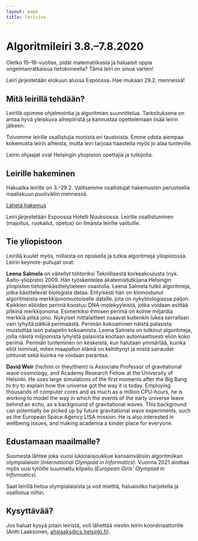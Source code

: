 ```yaml
---
layout: page
title: lerisivu
---
```

# Algoritmileiri 3.8.–7.8.2020

Oletko 15–18-vuotias, pidät matematiikasta ja haluaisit
oppia ongelmanratkaisua tietokoneella? Tämä leiri on sinua varten!

Leiri järjestetään elokuun alussa Espoossa. Hae mukaan 29.2. mennessä!

## Mitä leirillä tehdään?

Leirillä opimme ohjelmointia ja algoritmien suunnittelua.
Tarkoituksena on antaa hyvä yleiskuva aihepiiristä
ja kannustaa opettelemaan lisää leirin jälkeen.

Toivomme leirille osallistujia monista eri taustoista.
Emme odota aiempaa kokemusta leirin aiheista,
mutta leiri tarjoaa haasteita myös jo alaa tunteville.

Leirin ohjaajat ovat Helsingin yliopiston opettajia ja tutkijoita.

## Leirille hakeminen

Hakuaika leirille on 3.–29.2. Valitsemme osallistujat hakemusten
perusteella maaliskuun puoliväliin mennessä.

[Lähetä hakemus](https://elomake.helsinki.fi/lomakkeet/103339/lomake.html)

Leiri järjestetään Espoossa Hotelli Nuuksiossa.
Leirille osallistuminen (majoitus, ruokailut, opetus) on ilmaista
leirille valituille.

## Tie yliopistoon

Leirillä kuulet myös, millaista on opiskella ja tutkia
algoritmeja yliopistossa. Leirin keynote-puhujat ovat:

**Leena Salmela** on väitellyt tohtoriksi Teknillisestä korkeakoulusta (nyk.
Aalto-yliopisto) 2009. Hän työskentelee akatemiatutkijana Helsingin
yliopiston tietojenkäsittelytieteen osastolla. Leena Salmela tutkii
algoritmeja, jotka käsittelevät biologista dataa. Erityisesti hän on
kiinnostunut algoritmeista merkkijonomuotoiselle datalle, jota on
nykybiologiassa paljon. Kaikkien eliöiden perimä koostuu
DNA-molekyyleistä, jotka voidaan esittää pitkinä merkkijonoina.
Esimerkiksi ihmisen perimä on kolme miljardia merkkiä pitkä jono. Nykyiset
mittalaitteet osaavat kuitenkin lukea kerrallaan vain lyhyitä pätkiä
perimaästä. Perimän kokoaminen näistä palasista muistuttaa ison palapelin
kokoamista. Leena Salmela on tutkinut algoritmeja, joilla näistä
miljoonista lyhyistä palasista kootaan automaattisesti eliön koko perimä.
Perimän tunteminen on keskeistä, kun halutaan ymmärtää, kuinka eliöt
toimivat, miten maapallon elämä on kehittynyt ja mistä sairaudet johtuvat
sekä kuinka ne voidaan parantaa.

**David Weir** (he/him or they/them) is Associate Professor of gravitational wave cosmology, and Academy Research Fellow at the University of Helsinki. He uses large simulations of the first moments after the Big Bang to try to explain how the universe got the way it is today. Employing thousands of computer cores and as much as a million CPU-hours, he is working to model the way in which the events of the early universe leave behind an echo, as a background of gravitational waves. This background can potentially be picked up by future gravitational wave experiments, such as the European Space Agency LISA mission. He is also interested in wellbeing issues, and making academia a kinder place for everyone.

## Edustamaan maailmalle?

Suomesta lähtee joka vuosi lukiolaisjoukkue kansainvälisiin
algoritmiikan olympialaisiin (_International Olympiad in Informatics_).
Vuonna 2021 aloittaa myös uusi tytöille suunnattu kilpailu
(_European Girls' Olympiad in Informatics_).

Saat leirillä tietoa olympialaisista ja voit miettiä,
haluaisitko harjoitella ja osallistua niihin.

## Kysyttävää?

Jos haluat kysyä jotain leiristä, voit lähettää viestin leirin
koordinaattorille (Antti Laaksonen, ahslaaks@cs.helsinki.fi).
